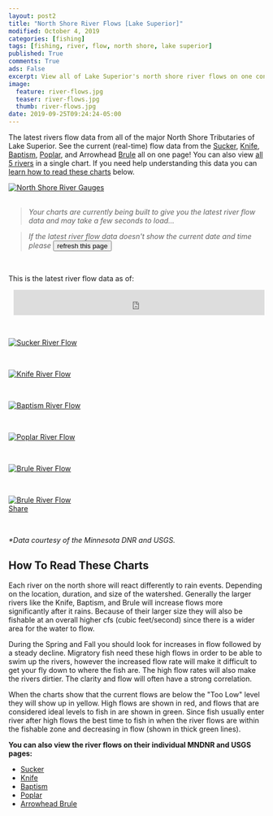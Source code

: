 ```yaml
---
layout: post2
title: "North Shore River Flows [Lake Superior]"
modified: October 4, 2019
categories: [fishing]
tags: [fishing, river, flow, north shore, lake superior]
published: True
comments: True
ads: False
excerpt: View all of Lake Superior's north shore river flows on one convenient page.
image:
  feature: river-flows.jpg
  teaser: river-flows.jpg
  thumb: river-flows.jpg
date: 2019-09-25T09:24:24-05:00
---
```


The latest rivers flow data from all of the major North Shore Tributaries of Lake Superior. See the current (real-time) flow data from the <a href="#sucker">Sucker</a>, <a href="#knife">Knife</a>, <a href="#baptism">Baptism</a>, <a href="#poplar">Poplar</a>, and Arrowhead <a href="#brule">Brule</a> all on one page! You can also view <a href="#allrivers">all 5 rivers</a> in a single chart. If you need help understanding this data you can <a href="#helper">learn how to read these charts</a> below.


<div id="guages"><a href="https://docs.google.com/spreadsheets/d/e/2PACX-1vStYj7yG2i4QgGB0nEUAEl3MPCuHT8_lIRENw7JNwaiYolPk8NnnPlSqI1DTp1Tc3JRwiuP1M_ZBwDN/pubchart?oid=857837653&format=image" target="_blank"><img alt="North Shore River Gauges" title="North Shore River Gauges" src="https://docs.google.com/spreadsheets/d/e/2PACX-1vStYj7yG2i4QgGB0nEUAEl3MPCuHT8_lIRENw7JNwaiYolPk8NnnPlSqI1DTp1Tc3JRwiuP1M_ZBwDN/pubchart?oid=857837653&format=image"></a></div>
&nbsp;

> *Your charts are currently being built to give you the latest river flow data and may take a few seconds to load...*

> *If the latest river flow data doesn't show the current date and time please* <button class="btn btn-inline" value="refresh" onClick="window.location.reload();">refresh this page</button>

&nbsp;

This is the latest river flow data as of:
<div style="margin-left:10px;"><iframe width="100%" height="50" seamless frameborder="0" scrolling="no" src="https://docs.google.com/spreadsheets/d/e/2PACX-1vStYj7yG2i4QgGB0nEUAEl3MPCuHT8_lIRENw7JNwaiYolPk8NnnPlSqI1DTp1Tc3JRwiuP1M_ZBwDN/pubchart?oid=297756827&amp;format=interactive"></iframe></div>

&nbsp;

<div id="sucker"><a href="https://docs.google.com/spreadsheets/d/e/2PACX-1vStYj7yG2i4QgGB0nEUAEl3MPCuHT8_lIRENw7JNwaiYolPk8NnnPlSqI1DTp1Tc3JRwiuP1M_ZBwDN/pubchart?oid=1326584214&format=image" target="_blank"><img alt="Sucker River Flow" title="Sucker River Flow" src="https://docs.google.com/spreadsheets/d/e/2PACX-1vStYj7yG2i4QgGB0nEUAEl3MPCuHT8_lIRENw7JNwaiYolPk8NnnPlSqI1DTp1Tc3JRwiuP1M_ZBwDN/pubchart?oid=1326584214&format=image"></a></div>

<!-- <div class="center">
<div class="fb-share-button facebook" data-href="http://www.js-outdoors.com{{ page.url | replace:'index.html','' | prepend: site.url }}" data-layout="button_count" data-size="large" data-mobile-iframe="true"><a target="_blank" href="http://www.js-outdoors.com{{ page.url | replace:'index.html','' | prepend: site.url }}" class="fb-xfbml-parse-ignore">Share</a></div></div> -->

&nbsp;


<div id="knife"><a href="https://docs.google.com/spreadsheets/d/e/2PACX-1vStYj7yG2i4QgGB0nEUAEl3MPCuHT8_lIRENw7JNwaiYolPk8NnnPlSqI1DTp1Tc3JRwiuP1M_ZBwDN/pubchart?oid=1998086093&format=image" target="_blank"><img alt="Knife River Flow" title="Knife River Flow" src="https://docs.google.com/spreadsheets/d/e/2PACX-1vStYj7yG2i4QgGB0nEUAEl3MPCuHT8_lIRENw7JNwaiYolPk8NnnPlSqI1DTp1Tc3JRwiuP1M_ZBwDN/pubchart?oid=1998086093&format=image"></a></div>

<!-- <div class="center">
<div class="fb-share-button facebook" data-href="http://www.js-outdoors.com{{ page.url | replace:'index.html','' | prepend: site.url }}" data-layout="button_count" data-size="large" data-mobile-iframe="true"><a target="_blank" href="http://www.js-outdoors.com{{ page.url | replace:'index.html','' | prepend: site.url }}" class="fb-xfbml-parse-ignore">Share</a></div></div> -->

&nbsp;


<div id="baptism"><a href="https://docs.google.com/spreadsheets/d/e/2PACX-1vStYj7yG2i4QgGB0nEUAEl3MPCuHT8_lIRENw7JNwaiYolPk8NnnPlSqI1DTp1Tc3JRwiuP1M_ZBwDN/pubchart?oid=136983860&format=image" target="_blank"><img alt="Baptism River Flow" title="Baptism River Flow" src="https://docs.google.com/spreadsheets/d/e/2PACX-1vStYj7yG2i4QgGB0nEUAEl3MPCuHT8_lIRENw7JNwaiYolPk8NnnPlSqI1DTp1Tc3JRwiuP1M_ZBwDN/pubchart?oid=136983860&format=image"></a></div>

<!-- <div class="center">
<div class="fb-share-button facebook" data-href="http://www.js-outdoors.com{{ page.url | replace:'index.html','' | prepend: site.url }}" data-layout="button_count" data-size="large" data-mobile-iframe="true"><a target="_blank" href="http://www.js-outdoors.com{{ page.url | replace:'index.html','' | prepend: site.url }}" class="fb-xfbml-parse-ignore">Share</a></div></div> -->

&nbsp;


<div id="poplar"><a href="https://docs.google.com/spreadsheets/d/e/2PACX-1vStYj7yG2i4QgGB0nEUAEl3MPCuHT8_lIRENw7JNwaiYolPk8NnnPlSqI1DTp1Tc3JRwiuP1M_ZBwDN/pubchart?oid=1603000376&format=image" target="_blank"><img alt="Poplar River Flow" title="Poplar River Flow" src="https://docs.google.com/spreadsheets/d/e/2PACX-1vStYj7yG2i4QgGB0nEUAEl3MPCuHT8_lIRENw7JNwaiYolPk8NnnPlSqI1DTp1Tc3JRwiuP1M_ZBwDN/pubchart?oid=1603000376&format=image"></a></div>

<!-- <div class="center">
<div class="fb-share-button facebook" data-href="http://www.js-outdoors.com{{ page.url | replace:'index.html','' | prepend: site.url }}" data-layout="button_count" data-size="large" data-mobile-iframe="true"><a target="_blank" href="http://www.js-outdoors.com{{ page.url | replace:'index.html','' | prepend: site.url }}" class="fb-xfbml-parse-ignore">Share</a></div></div> -->

&nbsp;


<div id="brule"><a href="https://docs.google.com/spreadsheets/d/e/2PACX-1vStYj7yG2i4QgGB0nEUAEl3MPCuHT8_lIRENw7JNwaiYolPk8NnnPlSqI1DTp1Tc3JRwiuP1M_ZBwDN/pubchart?oid=1279306132&format=image" target="_blank"><img alt="Brule River Flow" title="Brule River Flow" src="https://docs.google.com/spreadsheets/d/e/2PACX-1vStYj7yG2i4QgGB0nEUAEl3MPCuHT8_lIRENw7JNwaiYolPk8NnnPlSqI1DTp1Tc3JRwiuP1M_ZBwDN/pubchart?oid=1279306132&format=image"></a></div>

<!-- <div class="center">
<div class="fb-share-button facebook" data-href="http://www.js-outdoors.com{{ page.url | replace:'index.html','' | prepend: site.url }}" data-layout="button_count" data-size="large" data-mobile-iframe="true"><a target="_blank" href="http://www.js-outdoors.com{{ page.url | replace:'index.html','' | prepend: site.url }}" class="fb-xfbml-parse-ignore">Share</a></div></div> -->

&nbsp;


<div id="allrivers"><a href="https://docs.google.com/spreadsheets/d/e/2PACX-1vStYj7yG2i4QgGB0nEUAEl3MPCuHT8_lIRENw7JNwaiYolPk8NnnPlSqI1DTp1Tc3JRwiuP1M_ZBwDN/pubchart?oid=1550745161&format=image" target="_blank"><img alt="Brule River Flow" title="Brule River Flow" src="https://docs.google.com/spreadsheets/d/e/2PACX-1vStYj7yG2i4QgGB0nEUAEl3MPCuHT8_lIRENw7JNwaiYolPk8NnnPlSqI1DTp1Tc3JRwiuP1M_ZBwDN/pubchart?oid=1550745161&format=image"></a></div>

<div class="center">
<div class="fb-share-button facebook" data-href="http://www.js-outdoors.com{{ page.url | replace:'index.html','' | prepend: site.url }}" data-layout="button_count" data-size="large" data-mobile-iframe="true"><a target="_blank" href="http://www.js-outdoors.com{{ page.url | replace:'index.html','' | prepend: site.url }}" class="fb-xfbml-parse-ignore">Share</a></div></div>

&nbsp;

<!-- <div class="center">

<h3 id="current">Current River Flow</h3>
<a title="View Larger" href="https://docs.google.com/spreadsheets/d/e/2PACX-1vStYj7yG2i4QgGB0nEUAEl3MPCuHT8_lIRENw7JNwaiYolPk8NnnPlSqI1DTp1Tc3JRwiuP1M_ZBwDN/pubchart?oid=1177630605&format=image" target="_blank"><img src="https://docs.google.com/spreadsheets/d/e/2PACX-1vStYj7yG2i4QgGB0nEUAEl3MPCuHT8_lIRENw7JNwaiYolPk8NnnPlSqI1DTp1Tc3JRwiuP1M_ZBwDN/pubchart?oid=1177630605&format=image"></a>
<img src="/images/river-flow-labels.png">

<a class="btn-accent space" href="https://docs.google.com/spreadsheets/d/e/2PACX-1vStYj7yG2i4QgGB0nEUAEl3MPCuHT8_lIRENw7JNwaiYolPk8NnnPlSqI1DTp1Tc3JRwiuP1M_ZBwDN/pubchart?oid=1177630605&format=interactive" target="_blank">View Interactive Chart</a>

<h3 id="recent">Recent River Flow</h3>
<a title="View Larger" href="https://docs.google.com/spreadsheets/d/e/2PACX-1vStYj7yG2i4QgGB0nEUAEl3MPCuHT8_lIRENw7JNwaiYolPk8NnnPlSqI1DTp1Tc3JRwiuP1M_ZBwDN/pubchart?oid=1423582771&format=image" target="_blank"><img src="https://docs.google.com/spreadsheets/d/e/2PACX-1vStYj7yG2i4QgGB0nEUAEl3MPCuHT8_lIRENw7JNwaiYolPk8NnnPlSqI1DTp1Tc3JRwiuP1M_ZBwDN/pubchart?oid=1423582771&format=image"></a>
<img src="/images/river-flow-labels.png">

<a class="btn-accent space" href="https://docs.google.com/spreadsheets/d/e/2PACX-1vStYj7yG2i4QgGB0nEUAEl3MPCuHT8_lIRENw7JNwaiYolPk8NnnPlSqI1DTp1Tc3JRwiuP1M_ZBwDN/pubchart?oid=1423582771&format=interactive" target="_blank">View Interactive Chart</a>

<h3 id="extended">Extended River Flow</h3>
<a title="View Larger" href="https://docs.google.com/spreadsheets/d/e/2PACX-1vStYj7yG2i4QgGB0nEUAEl3MPCuHT8_lIRENw7JNwaiYolPk8NnnPlSqI1DTp1Tc3JRwiuP1M_ZBwDN/pubchart?oid=1663666658&format=image" target="_blank"><img src="https://docs.google.com/spreadsheets/d/e/2PACX-1vStYj7yG2i4QgGB0nEUAEl3MPCuHT8_lIRENw7JNwaiYolPk8NnnPlSqI1DTp1Tc3JRwiuP1M_ZBwDN/pubchart?oid=1663666658&format=image"></a>
<img src="/images/river-flow-labels.png">

<a class="btn-accent space" href="https://docs.google.com/spreadsheets/d/e/2PACX-1vStYj7yG2i4QgGB0nEUAEl3MPCuHT8_lIRENw7JNwaiYolPk8NnnPlSqI1DTp1Tc3JRwiuP1M_ZBwDN/pubchart?oid=1663666658&format=interactive" target="_blank">View Interactive Chart</a>

</div> -->

<i>*Data courtesy of the Minnesota DNR and USGS.</i>

<h2 id="helper">How To Read These Charts</h2>
Each river on the north shore will react differently to rain events. Depending on the location, duration, and size of the watershed. Generally the larger rivers like the Knife, Baptism, and Brule will increase flows more significantly after it rains. Because of their larger size they will also be fishable at an overall higher cfs (cubic feet/second) since there is a wider area for the water to flow.

During the Spring and Fall you should look for increases in flow followed by a steady decline. Migratory fish need these high flows in order to be able to swim up the rivers, however the increased flow rate will make it difficult to get your fly down to where the fish are. The high flow rates will also make the rivers dirtier. The clarity and flow will often have a strong correlation.

When the charts show that the current flows are below the "Too Low" level they will show up in yellow. High flows are shown in red, and flows that are considered ideal levels to fish in are shown in green. Since fish usually enter river after high flows the best time to fish in when the river flows are within the fishable zone and decreasing in flow (shown in thick green lines).

**You can also view the river flows on their individual MNDNR and USGS pages:**

<ul>
    <li><a target="_blank" href="https://www.dnr.state.mn.us/waters/csg/site_report.html?mode=get_site_report&site=02031002">Sucker</a></li>
    <li><a target="_blank" href="https://waterdata.usgs.gov/mn/nwis/uv?04015330">Knife</a></li>
    <li><a target="_blank" href="https://www.dnr.state.mn.us/waters/csg/site_report.html?mode=get_site_report&site=01092001">Baptism</a></li>
    <li><a target="_blank" href="https://www.dnr.state.mn.us/waters/csg/site_report.html?mode=get_site_report&site=01063003">Poplar</a></li>
    <li><a target="_blank" href="https://www.dnr.state.mn.us/waters/csg/site_report.html?mode=get_site_report&site=01022001">Arrowhead Brule</a></li>
</ul>
